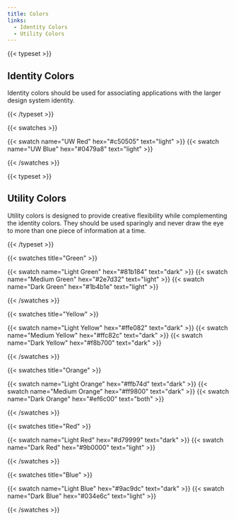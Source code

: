 ```yaml
---
title: Colors
links:
  - Identity Colors
  - Utility Colors
---
```


{{< typeset >}}

## Identity Colors

Identity colors should be used for associating applications with the larger
design system identity.

{{< /typeset >}}

{{< swatches >}}

{{< swatch name="UW Red"  hex="#c50505" text="light" >}}
{{< swatch name="UW Blue" hex="#0479a8" text="light" >}}

{{< /swatches >}}

{{< typeset >}}

## Utility Colors

Utility colors is designed to provide creative flexibility while complementing
the identity colors. They should be used sparingly and never draw the eye to
more than one piece of information at a time.

{{< /typeset >}}

{{< swatches title="Green" >}}

{{< swatch name="Light Green"   hex="#81b184" text="dark"  >}}
{{< swatch name="Medium Green"  hex="#2e7d32" text="light" >}}
{{< swatch name="Dark Green"    hex="#1b4b1e" text="light" >}}

{{< /swatches >}}

{{< swatches title="Yellow" >}}

{{< swatch name="Light Yellow"  hex="#ffe082" text="dark"  >}}
{{< swatch name="Medium Yellow" hex="#ffc82c" text="dark"  >}}
{{< swatch name="Dark Yellow"   hex="#f8b700" text="dark"  >}}

{{< /swatches >}}

{{< swatches title="Orange" >}}

{{< swatch name="Light Orange"  hex="#ffb74d" text="dark" >}}
{{< swatch name="Medium Orange" hex="#ff9800" text="dark" >}}
{{< swatch name="Dark Orange"   hex="#ef6c00" text="both"  >}}

{{< /swatches >}}

{{< swatches title="Red" >}}

{{< swatch name="Light Red"     hex="#d79999" text="dark"  >}}
{{< swatch name="Dark Red"      hex="#9b0000" text="light" >}}

{{< /swatches >}}

{{< swatches title="Blue" >}}

{{< swatch name="Light Blue"    hex="#9ac9dc" text="dark"  >}}
{{< swatch name="Dark Blue"     hex="#034e6c" text="light" >}}

{{< /swatches >}}
